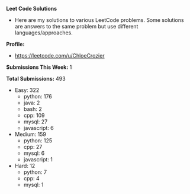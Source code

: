 **Leet Code Solutions**

- Here are my solutions to various LeetCode problems. Some solutions are answers to the same problem but use different languages/approaches.

**Profile:**

- https://leetcode.com/u/ChloeCrozier

**Submissions This Week:** 1

**Total Submissions:** 493
- Easy: 322
  - python: 176
  - java: 2
  - bash: 2
  - cpp: 109
  - mysql: 27
  - javascript: 6
- Medium: 159
  - python: 125
  - cpp: 27
  - mysql: 6
  - javascript: 1
- Hard: 12
  - python: 7
  - cpp: 4
  - mysql: 1